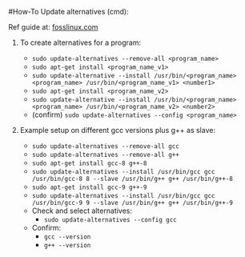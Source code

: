 #How-To Update alternatives (cmd):

Ref guide at: [fosslinux.com][1]

1. To create alternatives for a program:
    - `sudo update-alternatives --remove-all <program_name>`
    - `sudo apt-get install <program_name_v1>`
    - `sudo update-alternative --install /usr/bin/<program_name>
      <program_name> /usr/bin/<program_name_v1> <number1>`
    - `sudo apt-get install <program_name_v2>`
    - `sudo update-alternative --install /usr/bin/<program_name>
      <program_name> /usr/bin/<program_name_v2> <number2>`
    - (confirm) `sudo update-alternatives --config <program_name>`

2. Example setup on different gcc versions plus g++ as slave:
    - `sudo update-alternatives --remove-all gcc`
    - `sudo update-alternatives --remove-all g++`
    - `sudo apt-get install gcc-8 g++-8`
    - `sudo update-alternatives --install /usr/bin/gcc gcc /usr/bin/gcc-8 8 --slave /usr/bin/g++ g++ /usr/bin/g++-8`
    - `sudo apt-get install gcc-9 g++-9`
    - `sudo update-alternatives --install /usr/bin/gcc gcc /usr/bin/gcc-9 9 --slave /usr/bin/g++ g++ /usr/bin/g++-9`
    - Check and select alternatives:
        - `sudo update-alternatives --config gcc`
    - Confirm:
        - `gcc --version`
        - `g++ --version`

[1]: <https://www.fosslinux.com/39386/how-to-install-multiple-versions-of-gcc-and-g-on-ubuntu-20-04.htm> "fosslinux.com"
